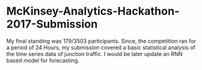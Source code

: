 # McKinsey-Analytics-Hackathon-2017-Submission
My final standing was 179/3503 participants. Since, the competition ran for a period of 24 Hours, my submission covered a basic statistical analysis of the time series data of junction traffic. I would be later update an RNN based model for forecasting.
